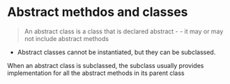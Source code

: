 # Abstract methdos and classes

> An abstract class is a class that is declared abstract - - it may or may not include abstract methods

- Abstract classes cannot be instantiated, but they can be subclassed.


When an abstract class is subclassed, the subclass usually provides implementation for all the abstract methods in its parent class
